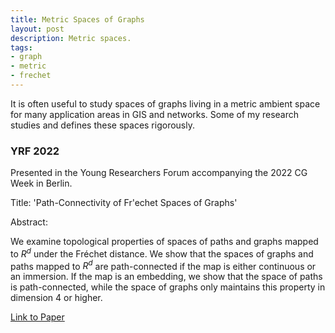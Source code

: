 ```yaml
---
title: Metric Spaces of Graphs
layout: post
description: Metric spaces.
tags:
- graph 
- metric
- frechet
---
```


It is often useful to study spaces of graphs living in a metric
ambient space for many application areas in GIS and networks. Some of my research studies and defines these spaces rigorously.

### YRF 2022

Presented in the Young Researchers Forum accompanying the 2022 CG Week in Berlin.

Title: 'Path-Connectivity of Fr\'echet Spaces of Graphs'

Abstract: 

We examine topological properties of spaces of paths and graphs mapped to $R^d$ under the Fréchet distance. 
We show that the spaces of graphs and paths mapped to $R^d$ are path-connected if the map is either 
continuous or an immersion. If the map is an embedding, we show that the space of paths is path-connected, while the space of graphs only maintains this property in dimension 4 or higher.

[Link to Paper](../../assets/yrf2022.pdf)

